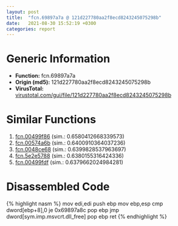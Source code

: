 ```yaml
---
layout: post
title:  "fcn.69897a7a @ 121d227780aa2f8ecd8243245075298b"
date:   2021-08-30 15:52:19 +0300
categories: report
---
```


# Generic Information
- **Function:** fcn.69897a7a
- **Origin (md5):** 121d227780aa2f8ecd8243245075298b
- **VirusTotal:** [virustotal.com/gui/file/121d227780aa2f8ecd8243245075298b][virustotal_ref]



# Similar Functions

1. [fcn.00499f86][similar_1_ref] (sim.: 0.6580412668339573)
2. [fcn.00574a6b][similar_2_ref] (sim.: 0.6400910364037236)
3. [fcn.0048ce68][similar_3_ref] (sim.: 0.6399828537963697)
4. [fcn.5e2e5788][similar_4_ref] (sim.: 0.6380155316424336)
5. [fcn.00499fdf][similar_5_ref] (sim.: 0.6379662024984281)


# Disassembled Code

{% highlight nasm %}
mov edi,edi
push ebp
mov ebp,esp
cmp dword[ebp+8],0
je 0x69897a8c
pop ebp
jmp dword[sym.imp.msvcrt.dll_free]
pop ebp
ret 
{% endhighlight %}


[similar_1_ref]: /report/fcn.00499f86@279a61b1e76da49531f1f16fd1102a2d
[similar_2_ref]: /report/fcn.00574a6b@c60344b51fa39a329b92557d24ff7670
[similar_3_ref]: /report/fcn.0048ce68@4fe6510221c33bf023f6abed461fc13f
[similar_4_ref]: /report/fcn.5e2e5788@40fe084e371a76111a4f0884be244b87
[similar_5_ref]: /report/fcn.00499fdf@279a61b1e76da49531f1f16fd1102a2d
[virustotal_ref]: https://www.virustotal.com/gui/file/121d227780aa2f8ecd8243245075298b